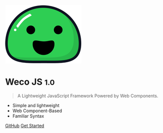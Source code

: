 <!-- _coverpage.md -->

![logo](_media/icon.svg)

# Weco JS <small>1.0</small>

> A Lightweight JavaScript Framework Powered by Web Components.

- Simple and lightweight
- Web Component-Based
- Familiar Syntax

[GitHub](https://github.com/docsifyjs/docsify/)
[Get Started](/?id=what-is-weco-js)
